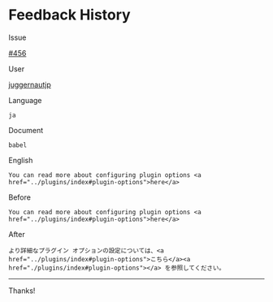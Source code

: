 # Feedback History

Issue

[#456](https://github.com/runebookdev/runebook/issues/456)

User

[juggernautjp](https://github.com/juggernautjp/)

Language

```
ja
```

Document

```
babel
```


English

```
You can read more about configuring plugin options <a href="../plugins/index#plugin-options">here</a>
```

Before

```
You can read more about configuring plugin options <a href="../plugins/index#plugin-options">here</a>
```


After

```
より詳細なプラグイン オプションの設定については、<a href="../plugins/index#plugin-options">こちら</a><a href="./plugins/index#plugin-options"></a> を参照してください。
```

---
Thanks!